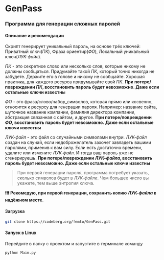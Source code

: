 # GenPass

### Программа для генерации сложных паролей

#### Описание и рекомендации
Скрипт генерирует уникальный пароль, на основе трёх ключей: Приватный ключ(_ПК_), Фраза ориентир(_ФО_), Локальный уникальный ключ(_ЛУК-файл_).

_ПК_ - это секретное слово или несколько слов, которые никому не должны сообщаться. Придумайте такой _ПК_, который точно никогда не забудете. Держите его в голове и никому не сообщайте. Хорошая практика, для каждого ресурса придумывайте свой _ПК_.
**При потере/повреждении _ПК_, восстановить пароль будет невозможно. Даже если остальные ключи известны**

_ФО_ - это фраза/слово/набор_символов, которая прямо или косвенно, относится к ресурсу для  генерации пароля. Например: название сайта, шуточное название компании, фамилия директора компании, абстракция связанная с сайтом, и другое. 
**При потере/повреждении _ФО_, восстановить пароль будет невозможно. Даже если остальные ключи известны**

_ЛУК-файл_ - это файл со случайными символами внутри. _ЛУК-файл_ создан на случай, если недоброжелатель захочет завладеть вашими паролями, применив к вам силу. Если есть достаточно времени, удалите или измените _ЛУК-файл_. И тогда ваш пароль уже не сгенерируешь.
**При потере/повреждении _ЛУК-файла_, восстановить пароль будет невозможно. Даже если остальные ключи известны**

> При первой генерации пароля, программа потребует указать, сколько символов будет в _ЛУК-файле_. Чем большее число вы укажете, тем выше энтропия ключа.

**❗❗❗ Рекомедую, при первой генерации, сохранить копию _ЛУК-файла_ в надёжном месте.**

#### Загрузка
```sh
git clone https://codeberg.org/femto/GenPass.git
```

#### Запуск в Linux
Перейдите в папку с проектом и запустите в терминале команду
```sh
python Main.py
```
